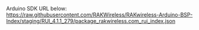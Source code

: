 Arduino SDK URL below: 
https://raw.githubusercontent.com/RAKWireless/RAKwireless-Arduino-BSP-Index/staging/RUI_4.1.1_279/package_rakwireless.com_rui_index.json
